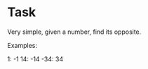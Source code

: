 <h1 align="centre">Task</h1>

Very simple, given a number, find its opposite.

Examples:

1: -1
14: -14
-34: 34
